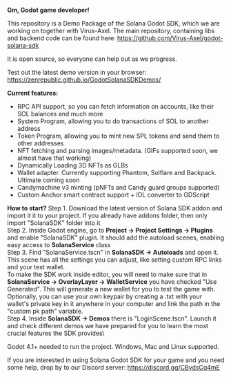 **Gm, Godot game developer!**

This repository is a Demo Package of the Solana Godot SDK, which we are working on together with Virus-Axel.
The main repository, containing libs and backend code can be found here: https://github.com/Virus-Axel/godot-solana-sdk 

It is open source, so everyone can help out as we progress.

Test out the latest demo version in your browser: https://zenrepublic.github.io/GodotSolanaSDKDemos/

**Current features:**
- RPC API support, so you can fetch information on accounts, like their SOL balances and much more
- System Program, allowing you to do transactions of SOL to another address
- Token Program, allowing you to mint new SPL tokens and send them to other addresses
- NFT fetching and parsing images/metadata. (GIFs supported soon, we almost have that working)
- Dynamically Loading 3D NFTs as GLBs
- Wallet adapter. Currently supporting Phantom, Solflare and Backpack. Ultimate coming soon
- Candymachine v3 minting (pNFTs and Candy guard groups supported)
- Custom Anchor smart contract support + IDL converter to GDScript

**How to start?**
Step 1. Download the latest version of Solana SDK addon and import it it to your project. If you already have addons folder, then only import "SolanaSDK" folder into it\
Step 2. Inside Godot engine, go to **Project -> Project Settings -> Plugins** and enable "SolanaSDK" plugin. It should add the autoload scenes, enabling easy access to **SolanaService** class\
Step 3. Find "SolanaService.tscn" in **SolanaSDK -> Autoloads** and open it. This scene has all the settings you can adjust, like setting custom RPC links and your test wallet.\
To make the SDK work inside editor, you will need to make sure that in **SolanaService -> OverlayLayer -> WalletService** you have checked "Use Generated". This will generate a new wallet for you to test the game with.\
Optionally, you can use your own keypair by creating a .txt with your wallet's private key in it anywhere in your computer and link the path in the "custom pk path" variable.\
Step 4. Inside **SolanaSDK -> Demos** there is "LoginScene.tscn". Launch it and check different demos we have prepared for you to learn the most crucial features the SDK provides\

Godot 4.1+ needed to run the project. Windows, Mac and Linux supported.

If you are interested in using Solana Godot SDK for your game and you need some help, drop by to our Discord server: https://discord.gg/CBydsCq4mE

